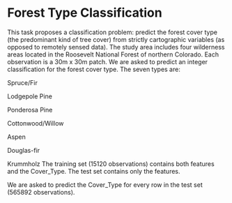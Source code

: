 # Forest Type Classification

This task proposes a classification problem: predict the forest cover type (the predominant kind of tree cover) from strictly cartographic variables (as opposed to remotely sensed data). The study area includes four wilderness areas located in the Roosevelt National Forest of northern Colorado. Each observation is a 30m x 30m patch. We are asked to predict an integer classification for the forest cover type. The seven types are:

Spruce/Fir

Lodgepole Pine

Ponderosa Pine

Cottonwood/Willow

Aspen

Douglas-fir

Krummholz The training set (15120 observations) contains both features and the Cover_Type. The test set contains only the features.

We are asked to predict the Cover_Type for every row in the test set (565892 observations).
